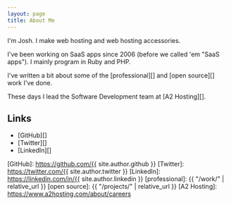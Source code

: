 ```yaml
---
layout: page
title: About Me
---
```


I'm Josh. I make web hosting and web hosting accessories.

I've been working on SaaS apps since 2006 (before we called 'em "SaaS apps").
I mainly program in Ruby and PHP.

I've written a bit about some of the [professional][] and [open source][] work
I've done.

These days I lead the Software Development team at [A2 Hosting][].

## Links

- [GitHub][]
- [Twitter][]
- [LinkedIn][]

[GitHub]: https://github.com/{{ site.author.github }}
[Twitter]: https://twitter.com/{{ site.author.twitter }}
[LinkedIn]: https://linkedin.com/in/{{ site.author.linkedin }}
[professional]: {{ "/work/" | relative_url }}
[open source]: {{ "/projects/" | relative_url }}
[A2 Hosting]: https://www.a2hosting.com/about/careers

<!-- 10 years old :P 
## Contact Info

* AIM: [itspriddle](aim:goim?screenname=itspriddle)


## Education

* A.O.S. Web Development (with Honors), 2007
* ITT Technical Institute, Albany NY

## Skills

### Programming Languages

* Ruby, Javascript, PHP, HTML/XML, CSS, MySQL, Bash, Perl/CGI

### Frameworks

* Ruby on Rails, Sinatra, Titanium Mobile, CodeIgniter, jQuery, Prototype.js, script.aculo.us

### Software

* Programming: Vim, TextMate, Adobe Dreamweaver
* Graphics: Adobe Fireworks
* Desktop Operating Systems: Mac OS X (Leopard/Snow Leopard), Ubuntu Linux, Fedora Linux
* Server Operating Systems: Ubuntu Server, Cent OS
* Web Servers: Apache
* Version Control Systems: Git, Subversion
* VoIP Platforms: Asterisk PBX, OpenSER/OpenSIPS

### Other

* Linux server setup and administration with Ubuntu and Cent OS.
* Home and small office networking with Microsoft Windows, Mac OS X, and Linux.
* Maintenance, troubleshooting, and deployment of VoIP networks with tens of thousands of nodes.
* VoIP PBX setup, maintenance, and customization with Asterisk PBX.
* Technical troubleshooting and sales with clients in person, or via phone or email.
-->
